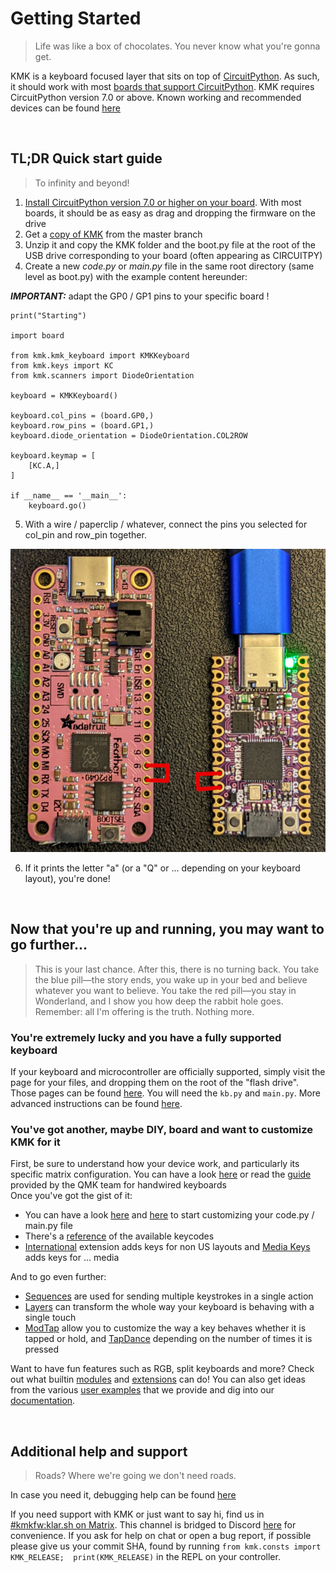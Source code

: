 # Getting Started
> Life was like a box of chocolates. You never know what you're gonna get.

KMK is a keyboard focused layer that sits on top of [CircuitPython](https://circuitpython.org/). As such, it should work with most [boards that support CircuitPython](https://circuitpython.org/downloads). KMK requires CircuitPython version 7.0 or above.
Known working and recommended devices can be found [here](Officially_Supported_Microcontrollers.md)

<br>

## TL;DR Quick start guide
> To infinity and beyond!
1. [Install CircuitPython version 7.0 or higher on your board](https://learn.adafruit.com/welcome-to-circuitpython/installing-circuitpython). With most boards, it should be as easy as drag and dropping the firmware on the drive
2. Get a [copy of KMK](https://github.com/KMKfw/kmk_firmware/archive/refs/heads/master.zip) from the master branch 
3. Unzip it and copy the KMK folder and the boot.py file at the root of the USB drive corresponding to your board (often appearing as CIRCUITPY)
4. Create a new *code.py* or *main.py* file in the same root directory (same level as boot.py) with the example content hereunder: 

***IMPORTANT:*** adapt the GP0 / GP1 pins to your specific board ! <br>

```
print("Starting")

import board

from kmk.kmk_keyboard import KMKKeyboard
from kmk.keys import KC
from kmk.scanners import DiodeOrientation

keyboard = KMKKeyboard()

keyboard.col_pins = (board.GP0,)
keyboard.row_pins = (board.GP1,)
keyboard.diode_orientation = DiodeOrientation.COL2ROW

keyboard.keymap = [
    [KC.A,]
]

if __name__ == '__main__':
    keyboard.go()
```


5. With a wire / paperclip / whatever, connect the pins you selected for col_pin and row_pin together.

![feather and keeboar example pins](pins56.jpg)

6. If it prints the letter "a" (or a "Q" or ... depending on your keyboard layout), you're done!

<br>


## Now that you're up and running, you may want to go further...
> This is your last chance. After this, there is no turning back. You take the blue pill—the story ends, you wake up in your bed and believe whatever you want to believe. You take the red pill—you stay in Wonderland, and I show you how deep the rabbit hole goes. Remember: all I'm offering is the truth. Nothing more.

### You're extremely lucky and you have a fully supported keyboard
If your keyboard and microcontroller are officially supported, simply visit the page for your files, and dropping them on the root of the "flash drive". Those pages can be found [here](https://github.com/KMKfw/kmk_firmware/tree/master/boards). You will need the `kb.py` and `main.py`. More advanced instructions can be found [here](config_and_keymap.md).

### You've got another, maybe DIY, board and want to customize KMK for it  
First, be sure to understand how your device work, and particularly its specific matrix configuration. You can have a look [here](http://pcbheaven.com/wikipages/How_Key_Matrices_Works/) or read the [guide](https://docs.qmk.fm/#/hand_wire) provided by the QMK team for handwired keyboards
<br>Once you've got the gist of it:
- You can have a look [here](config_and_keymap.md) and [here](keys.md) to start customizing your code.py / main.py file
- There's a [reference](keycodes.md) of the available keycodes
- [International](international.md) extension adds keys for non US layouts and [Media Keys](media_keys.md) adds keys for ... media

And to go even further:
- [Sequences](sequences.md) are used for sending multiple keystrokes in a single action
- [Layers](layers.md) can transform the whole way your keyboard is behaving with a single touch
- [ModTap](modtap.md) allow you to customize the way a key behaves whether it is tapped or hold, and [TapDance](tapdance.md) depending on the number of times it is pressed

Want to have fun features such as RGB, split keyboards and more? Check out what builtin [modules](modules.md) and [extensions](extensions.md) can do!
You can also get ideas from the various [user examples](https://github.com/KMKfw/kmk_firmware/tree/master/user_keymaps) that we provide and dig into our [documentation](README.md).

<br>

## Additional help and support
> Roads? Where we're going we don't need roads.

In case you need it, debugging help can be found [here](debugging.md)

If you need support with KMK or just want to say hi, find us in 
[#kmkfw:klar.sh on Matrix](https://matrix.to/#/#kmkfw:klar.sh).  This channel is 
bridged to Discord [here](https://discordapp.com/widget?id=493256121075761173&theme=dark) 
for convenience. If you ask for help on chat or open a bug report, if possible 
please give us your commit SHA, found by running 
`from kmk.consts import KMK_RELEASE;  print(KMK_RELEASE)` in the REPL on your 
controller.
 





